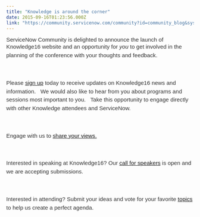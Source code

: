 ```yaml
---
title: "Knowledge is around the corner"
date: 2015-09-16T01:23:56.000Z
link: "https://community.servicenow.com/community?id=community_blog&sys_id=6c8de269dbd0dbc01dcaf3231f96198e"
---
```

<p><span style="color: #333333; font-family: Arial, Helvetica, sans-serif; font-size: 15.1999998092651px;">ServiceNow Community is delighted to announce the launch of Knowledge16 website and</span><span style="color: #333333; font-family: Arial, Helvetica, sans-serif; font-size: 15.1999998092651px; line-height: 1.5em;"> an opportunity for </span><span style="color: #333333; font-family: Arial, Helvetica, sans-serif; font-size: 15.1999998092651px; line-height: 1.5em;"><em>you</em></span><span style="color: #333333; font-family: Arial, Helvetica, sans-serif; font-size: 15.1999998092651px; line-height: 1.5em;"> to get involved in the planning of the conference with your thoughts and feedback. </span></p><p><span style="color: #333333; font-family: Arial, Helvetica, sans-serif; font-size: 15.1999998092651px; line-height: 1.5em;"><br/></span></p><p><span style="color: #333333; font-family: Arial, Helvetica, sans-serif; font-size: 15.1999998092651px; line-height: 1.5em;">Please <a title="fo.servicenow.com/LP=3617" href="http://info.servicenow.com/LP=3617">sign up</a> </span><span style="color: #333333; font-family: Arial, Helvetica, sans-serif; font-size: 15.1999998092651px; line-height: 1.5em;">today to receive updates on Knowledge16 news and information.   We would also like to hear from you about programs and sessions most important to you.   Take this opportunity to engage directly with other Knowledge attendees and ServiceNow.</span></p><p><span style="color: #333333; font-family: Arial, Helvetica, sans-serif; font-size: 15.1999998092651px; line-height: 1.5em;"><br/></span></p><p><span style="color: #333333; font-family: Arial, Helvetica, sans-serif; font-size: 15.1999998092651px; line-height: 1.5em;">Engage with us to <a title="" _jive_internal="true" href="/community/knowledge-user-conference/network">share your views.</a> <br/></span></p><p><span style="color: #333333; font-family: Arial, Helvetica, sans-serif; font-size: 15.1999998092651px; line-height: 1.5em;"><br/></span></p><p><span style="color: #333333; font-family: Arial, Helvetica, sans-serif; font-size: 15.1999998092651px; line-height: 1.5em;">Interested in speaking at Knowledge16? Our <a title="" _jive_internal="true" href="/community/knowledge-user-conference/knowledge16/speakers">call for speakers</a> is open and we are accepting submissions. </span></p><p><span style="color: #333333; font-family: Arial, Helvetica, sans-serif; font-size: 15.1999998092651px; line-height: 1.5em;"><br/></span></p><p><span style="color: #333333; font-family: Arial, Helvetica, sans-serif; font-size: 15.1999998092651px; line-height: 1.5em;">Interested in attending? Submit your ideas and vote for your favorite <a title="" _jive_internal="true" href="/community/knowledge-user-conference/knowledge16/topics">topics</a> to help us create a perfect agenda. <br/></span></p>